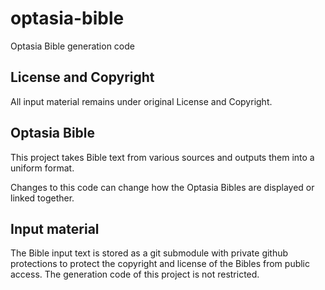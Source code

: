 # optasia-bible
Optasia Bible generation code

## License and Copyright
All input material remains under original License and Copyright.

## Optasia Bible

This project takes Bible text from various sources and outputs them into a uniform format.

Changes to this code can change how the Optasia Bibles are displayed or linked together.

## Input material

The Bible input text is stored as a git submodule with private github protections to protect the copyright and license of the Bibles from public access.  The generation code of this project is not restricted.
